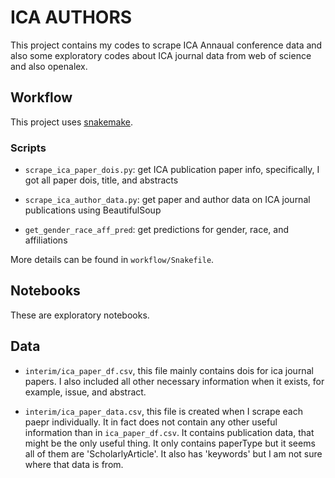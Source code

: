 # ICA AUTHORS

This project contains my codes to scrape ICA Annaual conference data and also some exploratory codes about ICA journal data from web of science and also openalex. 

## Workflow

This project uses [snakemake](https://github.com/hongtaoh/snakemake-tutorial).
 
### Scripts

- `scrape_ica_paper_dois.py`: get ICA publication paper info, specifically, I got all paper dois, title, and abstracts

- `scrape_ica_author_data.py`: get paper and author data on ICA journal publications using BeautifulSoup

- `get_gender_race_aff_pred`: get predictions for gender, race, and affiliations

More details can be found in `workflow/Snakefile`.

## Notebooks

These are exploratory notebooks. 

## Data

- `interim/ica_paper_df.csv`, this file mainly contains dois for ica journal papers. I also included all other necessary information when it exists, for example, issue, and abstract. 

- `interim/ica_paper_data.csv`, this file is created when I scrape each paepr individually. It in fact does not contain any other useful information than in `ica_paper_df.csv`. It contains publication data, that might be the only useful thing. It only contains paperType but it seems all of them are 'ScholarlyArticle'. It also has 'keywords' but I am not sure where that data is from. 

